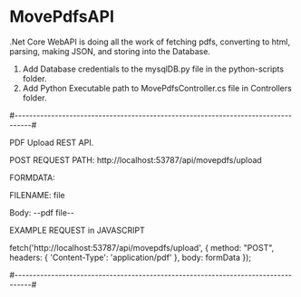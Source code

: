 # MovePdfsAPI

.Net Core WebAPI is doing all the work of fetching pdfs, converting to html, parsing, making JSON, and storing into the Database.


1. Add Database credentials to the mysqlDB.py file in the python-scripts folder.
2. Add Python Executable path to MovePdfsController.cs file in Controllers folder.

  #----------------------------------------------------------------------------------#
  
PDF Upload REST API.

POST REQUEST PATH: http://localhost:53787/api/movepdfs/upload

FORMDATA:

  FILENAME: file
  
  Body: --pdf file--
  
EXAMPLE REQUEST in JAVASCRIPT

  fetch('http://localhost:53787/api/movepdfs/upload', 
  {
        method: "POST",
        headers: {
          'Content-Type': 'application/pdf'
        },
        body: formData
  });

  #----------------------------------------------------------------------------------#
